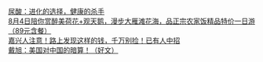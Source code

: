   
[尿酸：进化的选择，健康的杀手](http://www.dianyue.me/archives/180/4hjp7mhmczcjc4ll/)  
[8月4日陪你赏醉美荷花+观天鹅，漫步大雁滩花海，品正宗农家饭精品特价一日游（89元含餐）](http://www.dianyue.me/archives/236/pp519fuaovgej44q/)  
[嘉兴人注意！路上发现这样的钱，千万别捡！已有人中招](http://www.dianyue.me/archives/216/nfzdopzzw0kup9ki/)  
[戴旭：美国对中国的暗算！（好文）](http://www.dianyue.me/archives/262/hgozx6c8uy4wuku8/)